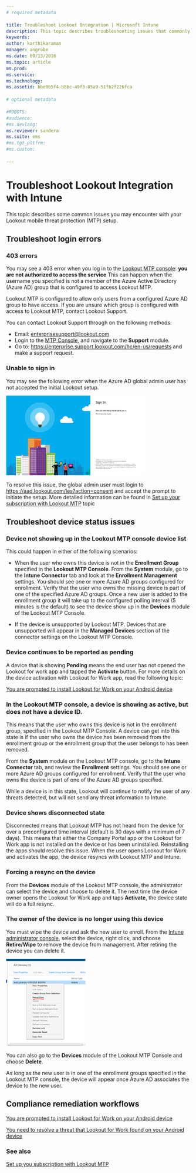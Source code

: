 ```yaml
---
# required metadata

title: Troubleshoot Lookout Integration | Microsoft Intune
description: This topic describes troubleshooting issues that commonly occur with Lookout Integration
keywords:
author: karthikaraman
manager: angrobe
ms.date: 09/13/2016
ms.topic: article
ms.prod:
ms.service:
ms.technology:
ms.assetid: bbe0b5f4-b8bc-49f3-85a9-51fb2f226fca

# optional metadata

#ROBOTS:
#audience:
#ms.devlang:
ms.reviewer: sandera
ms.suite: ems
#ms.tgt_pltfrm:
#ms.custom:

---
```


# Troubleshoot Lookout Integration with Intune
This topic describes some common issues you may encounter with your Lookout mobile threat protection (MTP) setup.
## Troubleshoot login errors
### 403 errors
You may see a 403 error when you log in to the [Lookout MTP console](https://aad.lookout.com):  **you are not authorized to access the service**  This can happen when the username you specified is not a member of the Azure Active Directory (Azure AD) group that is configured to access Lookout MTP.

Lookout MTP is configured to  allow only users from a configured Azure AD group to have access. If you are unsure which group is configured with access to Lookout MTP, contact Lookout Support.

You can contact Lookout Support through on the following methods:

* Email: enterprisesupport@lookout.com
* Login to the  [MTP  Console](http://aad.lookout.com), and navigate to the **Support** module.
* Go to:  https://enterprise.support.lookout.com/hc/en-us/requests and make a support request.

### Unable to sign in
You may see the following error when the Azure AD global admin user has not accepted the initial Lookout setup.

![screenshot of the Lookout login screen showing sign in error](../media/mtp/lookout-mtp-consent-not-accepted-error.png)

To resolve this issue, the global admin user must login to  https://aad.lookout.com/les?action=consent
and accept the prompt to initiate the setup. More detailed information can be found in  [Set up your subscription with Lookout MTP](set-up-your-subscription-with-lookout-mtp.md) topic

## Troubleshoot device status issues

### Device not showing up in the Lookout MTP console device list

This could happen in either of the following scenarios:
* When the user who owns this device is not in the **Enrollment Group** specified in the **Lookout MTP Console**.  From the **System** module, go to the  **Intune Connector** tab and look at the **Enrollment Management**  settings.  You should see one or more Azure AD groups configured for enrollment.  Verify that the user who owns the missing device is part of one of the specified Azure AD groups.  Once a new user is added to the enrollment group it will take up to the configured polling interval (5 minutes is the default) to see the device show up in the **Devices** module of the Lookout MTP Console.

* If the device is unsupported by Lookout MTP.  Devices that are unsupported will appear in the **Managed Devices** section of the connector settings on the Lookout MTP Console.

### Device continues to be reported as **pending**

A device that is showing  **Pending**  means the end user has not opened the Lookout for work app and tapped the  **Activate** button. For more details on the device activation with Lookout for Work app, read the following topic:

[You are prompted to install Lookout for Work on your Android device ](http://docs.microsoft.com/intune/enduser/you-are-prompted-to-install-lookout-for-work-android)

### In the Lookout MTP console, a device is showing as active, but does not have a device ID.  
This means that the user who owns this device is not in the enrollment group, specified in the Lookout MTP Console.   A device can get into this state is if the user who owns the device has been removed from the enrollment group or the enrollment group that the user belongs to has been removed.

From the **System** module on the Lookout MTP console, go to the  **Intune Connector** tab, and review the **Enrollment** settings.  You should see one or more Azure AD groups configured for enrollment.  Verify that the user who owns the device is part of one of the Azure AD groups specified.  

While a device is in this state, Lookout will continue to notify the user of any threats detected, but will not send any threat information to Intune.

### Device shows disconnected state

Disconnected means that Lookout MTP has not heard from the device for over a preconfigured time interval (default is 30 days with a minimum of 7 days). This means that either the Company Portal app or the Lookout for Work app is not installed on the device or has been uninstalled. Reinstalling the apps should resolve this issue. When the user opens Lookout for Work and activates the app, the device resyncs with Lookout MTP and Intune.    

### Forcing a resync on the device
From the **Devices** module of the Lookout MTP console, the administrator can select the device and choose to delete it.   The next time the device owner opens the Lookout for Work app and taps **Activate**, the device state will do a full resync.

### The owner of the device is no longer using this device
You must wipe the device and ask the new user to enroll.  From the [Intune administrator console](https://manage.microsoft.com), select the device, right click, and choose **Retire/Wipe** to remove the device from management. After retiring the device you can delete it.

![screenshot of the device module in the Intune admin console with the retire/wipe option displayed](../media/mtp/mtp-retire-device-intune-console.png)

You can also go to the **Devices** module of the Lookout MTP Console and choose **Delete**.  

As long as the new user is in one of the  enrollment groups specified in the Lookout MTP console, the device will appear once Azure AD associates the device to the new user.

## Compliance remediation workflows
[You are prompted to install Lookout for Work on your Android device]( http://docs.microsoft.com/intune/enduser/you-are-prompted-to-install-lookout-for-work-android)

[You need to resolve a threat that Lookout for Work found on your Android device ](http://docs.microsoft.com/intune/enduser/you-need-to-resolve-a-threat-found-by-lookout-for-work-android)


### See also
[Set up you subscription with Lookout MTP](set-up-your-subscription-with-lookout-mtp.md)
